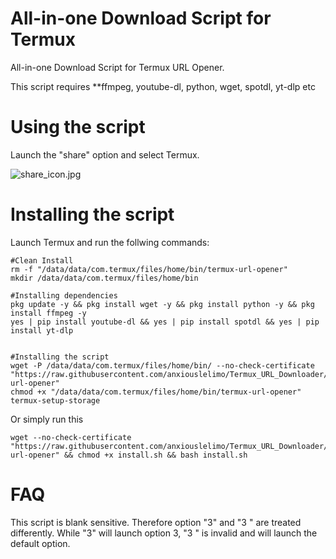 # All-in-one Download Script for Termux
All-in-one Download Script for Termux URL Opener.

This script requires **ffmpeg, youtube-dl, python, wget, spotdl, yt-dlp etc


# Using the script
Launch the "share" option and select Termux.

![share_icon.jpg](/share_icon.jpg)


# Installing the script
Launch Termux and run the follwing commands:
```
#Clean Install
rm -f "/data/data/com.termux/files/home/bin/termux-url-opener"
mkdir /data/data/com.termux/files/home/bin

#Installing dependencies
pkg update -y && pkg install wget -y && pkg install python -y && pkg install ffmpeg -y
yes | pip install youtube-dl && yes | pip install spotdl && yes | pip install yt-dlp


#Installing the script
wget -P /data/data/com.termux/files/home/bin/ --no-check-certificate "https://raw.githubusercontent.com/anxiouslelimo/Termux_URL_Downloader/master/termux-url-opener" 
chmod +x "/data/data/com.termux/files/home/bin/termux-url-opener"
termux-setup-storage
```
Or simply run this
```
wget --no-check-certificate "https://raw.githubusercontent.com/anxiouslelimo/Termux_URL_Downloader/master/termux-url-opener" && chmod +x install.sh && bash install.sh
```
# FAQ
This script is blank sensitive. Therefore option "3" and "3 " are treated differently. While "3" will launch option 3, "3 " is invalid and will launch the default option.
